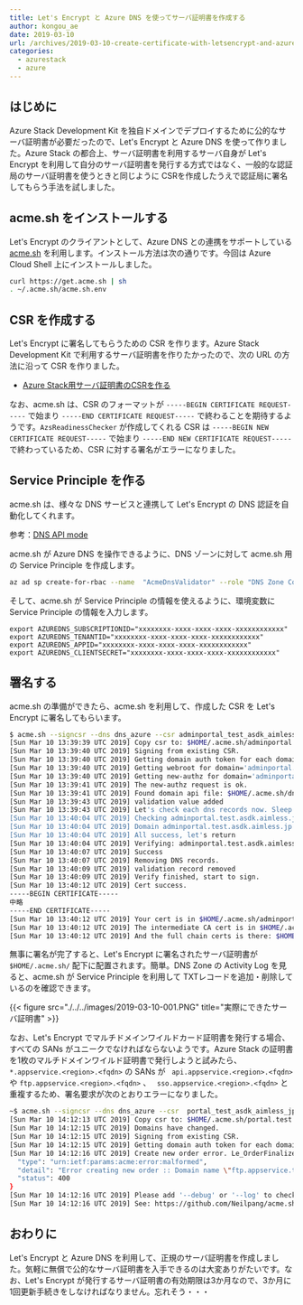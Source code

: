 ```yaml
---
title: Let's Encrypt と Azure DNS を使ってサーバ証明書を作成する
author: kongou_ae
date: 2019-03-10
url: /archives/2019-03-10-create-certificate-with-letsencrypt-and-azuredns
categories:
  - azurestack
  - azure
---
```


## はじめに

Azure Stack Development Kit を独自ドメインでデプロイするために公的なサーバ証明書が必要だったので、Let's Encrypt と Azure DNS を使って作りました。Azure Stack の都合上、サーバ証明書を利用するサーバ自身が Let's Encrypt を利用して自分のサーバ証明書を発行する方式ではなく、一般的な認証局のサーバ証明書を使うときと同じように CSRを作成したうえで認証局に署名してもらう手法を試しました。


## acme.sh をインストールする

Let's Encrypt のクライアントとして、Azure DNS との連携をサポートしている [acme.sh](https://github.com/Neilpang/acme.sh) を利用します。インストール方法は次の通りです。今回は Azure Cloud Shell 上にインストールしました。

```bash
curl https://get.acme.sh | sh
. ~/.acme.sh/acme.sh.env
```

## CSR を作成する

Let's Encrypt に署名してもらうための CSR を作ります。Azure Stack Development Kit で利用するサーバ証明書を作りたかったので、次の URL の方法に沿って CSR を作りました。

- [Azure Stack用サーバ証明書のCSRを作る](https://aimless.jp/blog/archives/2018-06-15-create-csr-of-azurestack/)

なお、acme.sh は、CSR のフォーマットが `-----BEGIN CERTIFICATE REQUEST-----` で始まり `-----END CERTIFICATE REQUEST-----` で終わることを期待するようです。`AzsReadinessChecker` が作成してくれる CSR は `-----BEGIN NEW CERTIFICATE REQUEST-----` で始まり `-----END NEW CERTIFICATE REQUEST-----` で終わっているため、CSR に対する署名がエラーになりました。


## Service Principle を作る

acme.sh は、様々な DNS サービスと連携して Let's Encrypt の DNS 認証を自動化してくれます。

参考：[DNS API mode](https://github.com/Neilpang/acme.sh/tree/master/dnsapi)

acme.sh が Azure DNS を操作できるように、DNS ゾーンに対して acme.sh 用の Service Principle を作成します。

```bash
az ad sp create-for-rbac --name  "AcmeDnsValidator" --role "DNS Zone Contributor" --scope /subscriptions/xxxxxxxx-xxxx-xxxx-xxxx-xxxxxxxxxxxx/resourceGroups/aimless-infra/providers/Microsoft.Network/dnszones/aimless.jp
```

そして、acme.sh が Service Principle の情報を使えるように、環境変数に Service Principle の情報を入力します。

```
export AZUREDNS_SUBSCRIPTIONID="xxxxxxxx-xxxx-xxxx-xxxx-xxxxxxxxxxxx"
export AZUREDNS_TENANTID="xxxxxxxx-xxxx-xxxx-xxxx-xxxxxxxxxxxx"
export AZUREDNS_APPID="xxxxxxxx-xxxx-xxxx-xxxx-xxxxxxxxxxxx"
export AZUREDNS_CLIENTSECRET="xxxxxxxx-xxxx-xxxx-xxxx-xxxxxxxxxxxx"
```

## 署名する

acme.sh の準備ができたら、acme.sh を利用して、作成した CSR を Let's Encrypt に署名してもらいます。

```bash
$ acme.sh --signcsr --dns dns_azure --csr adminportal_test_asdk_aimless_jp_CertRequest_20190310132106.req
[Sun Mar 10 13:39:39 UTC 2019] Copy csr to: $HOME/.acme.sh/adminportal.test.asdk.aimless.jp/adminportal.test.asdk.aimless.jp.csr
[Sun Mar 10 13:39:40 UTC 2019] Signing from existing CSR.
[Sun Mar 10 13:39:40 UTC 2019] Getting domain auth token for each domain
[Sun Mar 10 13:39:40 UTC 2019] Getting webroot for domain='adminportal.test.asdk.aimless.jp'
[Sun Mar 10 13:39:40 UTC 2019] Getting new-authz for domain='adminportal.test.asdk.aimless.jp'
[Sun Mar 10 13:39:41 UTC 2019] The new-authz request is ok.
[Sun Mar 10 13:39:41 UTC 2019] Found domain api file: $HOME/.acme.sh/dnsapi/dns_azure.sh
[Sun Mar 10 13:39:43 UTC 2019] validation value added
[Sun Mar 10 13:39:43 UTC 2019] Let's check each dns records now. Sleep 20 seconds first.
[Sun Mar 10 13:40:04 UTC 2019] Checking adminportal.test.asdk.aimless.jp for _acme-challenge.adminportal.test.asdk.aimless.jp
[Sun Mar 10 13:40:04 UTC 2019] Domain adminportal.test.asdk.aimless.jp '_acme-challenge.adminportal.test.asdk.aimless.jp' success.
[Sun Mar 10 13:40:04 UTC 2019] All success, let's return
[Sun Mar 10 13:40:04 UTC 2019] Verifying: adminportal.test.asdk.aimless.jp
[Sun Mar 10 13:40:07 UTC 2019] Success
[Sun Mar 10 13:40:07 UTC 2019] Removing DNS records.
[Sun Mar 10 13:40:09 UTC 2019] validation record removed
[Sun Mar 10 13:40:09 UTC 2019] Verify finished, start to sign.
[Sun Mar 10 13:40:12 UTC 2019] Cert success.
-----BEGIN CERTIFICATE-----
中略
-----END CERTIFICATE-----
[Sun Mar 10 13:40:12 UTC 2019] Your cert is in $HOME/.acme.sh/adminportal.test.asdk.aimless.jp/adminportal.test.asdk.aimless.jp.cer
[Sun Mar 10 13:40:12 UTC 2019] The intermediate CA cert is in $HOME/.acme.sh/adminportal.test.asdk.aimless.jp/ca.cer
[Sun Mar 10 13:40:12 UTC 2019] And the full chain certs is there: $HOME/.acme.sh/adminportal.test.asdk.aimless.jp/fullchain.cer
```

無事に署名が完了すると、Let's Encrypt に署名されたサーバ証明書が `$HOME/.acme.sh/` 配下に配置されます。簡単。DNS Zone の Activity Log を見ると、acme.sh が Service Principle を利用して TXTレコードを追加・削除しているのを確認できます。

{{< figure src="./../../images/2019-03-10-001.PNG" title="実際にできたサーバ証明書" >}}

なお、Let's Encrypt でマルチドメインワイルドカード証明書を発行する場合、すべての SANs がユニークでなければならないようです。Azure Stack の証明書を1枚のマルチドメインワイルド証明書で発行しようと試みたら、`*.appservice.<region>.<fqdn>` の SANs が `	api.appservice.<region>.<fqdn>` や `ftp.appservice.<region>.<fqdn>` 、 ` sso.appservice.<region>.<fqdn>` と重複するため、署名要求が次のとおりエラーになりました。

```bash
~$ acme.sh --signcsr --dns dns_azure --csr  portal_test_asdk_aimless_jp_CertRequest_20190310141004.req
[Sun Mar 10 14:12:13 UTC 2019] Copy csr to: $HOME/.acme.sh/portal.test.asdk.aimless.jp/portal.test.asdk.aimless.jp.csr
[Sun Mar 10 14:12:15 UTC 2019] Domains have changed.
[Sun Mar 10 14:12:15 UTC 2019] Signing from existing CSR.
[Sun Mar 10 14:12:15 UTC 2019] Getting domain auth token for each domain
[Sun Mar 10 14:12:16 UTC 2019] Create new order error. Le_OrderFinalize not found. {
  "type": "urn:ietf:params:acme:error:malformed",
  "detail": "Error creating new order :: Domain name \"ftp.appservice.test.asdk.aimless.jp\" is redundant with a wildcard domain in the same request. Remove one or theother from the certificate request.",
  "status": 400
}
[Sun Mar 10 14:12:16 UTC 2019] Please add '--debug' or '--log' to check more details.
[Sun Mar 10 14:12:16 UTC 2019] See: https://github.com/Neilpang/acme.sh/wiki/How-to-debug-acme.sh
```

## おわりに

Let's Encrypt と Azure DNS を利用して、正規のサーバ証明書を作成しました。気軽に無償で公的なサーバ証明書を入手できるのは大変ありがたいです。なお、Let's Encrypt が発行するサーバ証明書の有効期限は3か月なので、3か月に1回更新手続きをしなければなりません。忘れそう・・・

